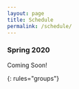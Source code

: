 ```yaml
---
layout: page
title: Schedule
permalink: /schedule/
---
```



### Spring 2020


Coming Soon!

{: rules="groups"}

